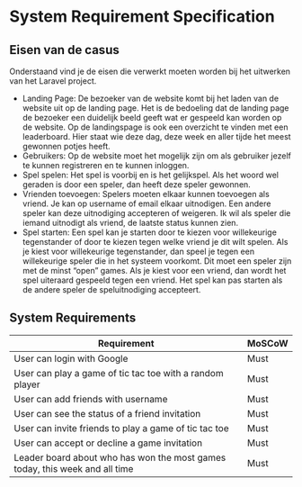 # System Requirement Specification

## Eisen van de casus

Onderstaand vind je de eisen die verwerkt moeten worden bij het uitwerken van het Laravel project.

- Landing Page: De bezoeker van de website komt bij het laden van de website uit op de landing page.
  Het is de bedoeling dat de landing page de bezoeker een duidelijk beeld geeft wat er gespeeld kan worden op de
  website.
  Op de landingspage is ook een overzicht te vinden met een leaderboard.
  Hier staat wie deze dag, deze week en aller tijde het meest gewonnen potjes heeft.
- Gebruikers: Op de website moet het mogelijk zijn om als gebruiker jezelf te kunnen registreren en te kunnen inloggen.
- Spel spelen: Het spel is voorbij en is het gelijkspel. Als het woord wel geraden is door een speler, dan heeft deze
  speler gewonnen.
- Vrienden toevoegen: Spelers moeten elkaar kunnen toevoegen als vriend. Je kan op username of email elkaar uitnodigen.
  Een andere speler kan deze uitnodiging accepteren of weigeren. Ik wil als speler die iemand uitnodigt als vriend, de
  laatste status kunnen zien.
- Spel starten: Een spel kan je starten door te kiezen voor willekeurige tegenstander of door te kiezen tegen welke
  vriend je dit wilt spelen. Als je kiest voor willekeurige tegenstander, dan speel je tegen een willekeurige speler die
  in het systeem voorkomt. Dit moet een speler zijn met de minst “open” games. Als je kiest voor een vriend, dan wordt
  het spel uiteraard gespeeld tegen een vriend. Het spel kan pas starten als de andere speler de speluitnodiging
  accepteert.

## System Requirements

| Requirement                                                                 | MoSCoW |
|-----------------------------------------------------------------------------|--------|
| User can login with Google                                                  | Must   |
| User can play a game of tic tac toe with a random player                    | Must   |
| User can add friends with username                                          | Must   |
| User can see the status of a friend invitation                              | Must   |
| User can invite friends to play a game of tic tac toe                       | Must   |
| User can accept or decline a game invitation                                | Must   |
| Leader board about who has won the most games today, this week and all time | Must   |
